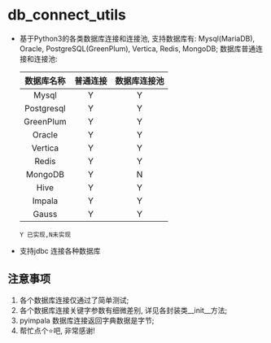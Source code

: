 # db_connect_utils
- 基于Python3的各类数据库连接和连接池, 支持数据库有: Mysql(MariaDB), Oracle, PostgreSQL(GreenPlum), Vertica, Redis, MongoDB;
 数据库普通连接和连接池:
        
    | 数据库名称 | 普通连接 | 数据库连接池 |
    | :--------: | :------: | :----------: |
    |   Mysql |    Y     |      Y       |
    |   Postgresql |    Y     |      Y       |
    |   GreenPlum |    Y     |      Y       |
    |   Oracle |    Y     |      Y       |
    |   Vertica |    Y     |      Y       |
    |   Redis |    Y     |      Y       |
    |   MongoDB |    Y     |      N       |
    |   Hive |    Y     |      Y       |
    |   Impala |    Y     |      Y       |
    | Gauss      |    Y     |      Y       |
    `Y 已实现,N未实现` 
    
    
- 支持jdbc 连接各种数据库
    
## 注意事项

1. 各个数据库连接仅通过了简单测试;
2. 各个数据库连接关键字参数有细微差别, 详见各封装类__init__方法;
3. pyimpala 数据库连接返回字典数据是字节;
4. 帮忙点个⭐️吧, 非常感谢!
